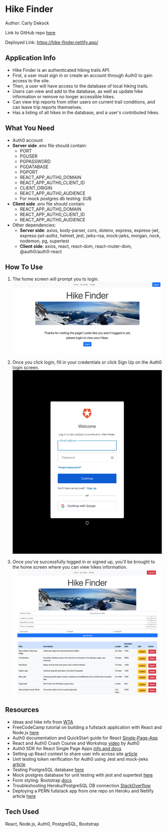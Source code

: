 # Hike Finder

Author: Carly Dekock

Link to GitHub repo [here](https://github.com/carlydekock/hike-app)

Deployed Link: https://hike-finder.netlify.app/

## Application Info

- Hike Finder is an authenticated hiking trails API.
- First, a user must sign in or create an account through Auth0 to gain access to the site.
- Then, a user will have access to the database of local hiking trails.
- Users can view and add to the database, as well as update hike information or remove no longer accessible hikes.
- Can view trip reports from other users on current trail conditions, and can leave trip reports themselves.
- Has a listing of all hikes in the database, and a user's contributed hikes.

## What You Need

- Auth0 account
- **Server side** .env file should contain:
  - PORT
  - PGUSER
  - PGPASSWORD
  - PGDATABASE
  - PGPORT
  - REACT_APP_AUTH0_DOMAIN
  - REACT_APP_AUTH0_CLIENT_ID
  - CLIENT_ORIGIN
  - REACT_APP_AUTH0_AUDIENCE
  - For mock postgres db testing: SUB
- **Client side** .env file should contain:
  - REACT_APP_AUTH0_DOMAIN
  - REACT_APP_AUTH0_CLIENT_ID
  - REACT_APP_AUTH0_AUDIENCE
- Other dependencies:
  - **Server side**: axios, body-parser, cors, dotenv, express, express-jwt, express-jwt-authz, helmet, jest, jwks-rsa, mock-jwks, morgan, nock, nodemon, pg, supertest
  - **Client side**: axios, react, react-dom, react-router-dom, @auth0/auth0-react

## How To Use

1. The home screen will prompt you to login.
![Home Screen To Login](img/HikeFinder_Home_NotLoggedIn.png)

1. Once you click login, fill in your credentials or click Sign Up on the Auth0 login screen.
![Auth0 Login](img/HikeFinder_AuthLogin.png)

1. Once you've successfully logged in or signed up, you'll be brought to the home screen where you can view hikes information.
![Home Screen](img/HikeFinder_Home_LoggedIn.png)

## Resources

- Ideas and hike info from [WTA](https://www.wta.org/)
- FreeCodeCamp tutorial on building a fullstack application with React and Node.js [here](https://www.youtube.com/watch?v=J01rYl9T3BU)
- Auth0 documentation and QuickStart guide for React [Single-Page-App](https://auth0.com/docs/quickstart/spa/react)
- React and Auth0 Crash Course and Workshop [video](https://www.youtube.com/watch?v=PYWS-4CXETw&ab_channel=Auth0) by Auth0
- Auth0 SDK for React Single Page Apps [info and docs](https://auth0.github.io/auth0-react/)
- Setting up React context to share user info across site [article](https://www.digitalocean.com/community/tutorials/how-to-share-state-across-react-components-with-context)
- Unit testing token verification for Auth0 using Jest and mock-jwks [article](https://codedaily.io/tutorials/Unit-Test-Token-Verification-for-Auth0-using-Jest-and-mock-jwks)
- Testing PostgreSQL database [here](https://stackoverflow.com/questions/61720872/how-do-you-test-postgres-with-node-js-jest-without-mocking-the-pg-import)
- Mock postgres database for unit testing with jest and supertest [here](https://www.rithmschool.com/courses/intermediate-node-express/api-tests-with-jest)
- Form styling: Bootstrap [docs](https://getbootstrap.com/docs/4.0/layout/grid/)
- Troubleshooting Heroku/PostgreSQL DB connection [StackOverflow](https://stackoverflow.com/questions/47297212/heroku-postgres-add-on-connection-string-for-nodejs-app)
- Deploying a PERN fullstack app from one repo on Heroku and Netlify article [here](https://levelup.gitconnected.com/deploy-pern-fullstack-app-on-heroku-and-netlify-automatic-deploy-9b61ac6a254e)

## Tech Used

React, Node.js, Auth0, PostgreSQL, Bootstrap
